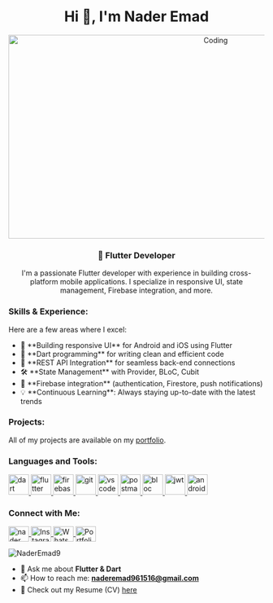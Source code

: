 <h1 align="center">Hi 👋, I'm Nader Emad</h1>

<p align="center">
  <img alt="Coding" width="800" height="400" src="https://media3.giphy.com/media/WTjXuYA2y4o3UZly3W/giphy.gif?cid=9b38fe91a85353d4896002665c9734a7e10264d78f67a61a&ep=v1_user_favorites&rid=giphy.gif&ct=g">
</p>

<h3 align="center">🚀 Flutter Developer</h3>

<p align="center">I'm a passionate Flutter developer with experience in building cross-platform mobile applications. I specialize in responsive UI, state management, Firebase integration, and more.</p>

<h3 align="left">Skills & Experience:</h3>
<p align="left">Here are a few areas where I excel:</p>
<ul>
  <li>📱 **Building responsive UI** for Android and iOS using Flutter</li>
  <li>🎯 **Dart programming** for writing clean and efficient code</li>
  <li>🔗 **REST API Integration** for seamless back-end connections</li>
  <li>🛠 **State Management** with Provider, BLoC, Cubit</li>
  <li>🧩 **Firebase integration** (authentication, Firestore, push notifications)</li>
  <li>💡 **Continuous Learning**: Always staying up-to-date with the latest trends</li>
</ul>

<h3 align="left">Projects:</h3>
<p align="left">All of my projects are available on my <a href="https://naderemad9.github.io" target="_blank">portfolio</a>.</p>

<h3 align="left">Languages and Tools:</h3>
<p align="left">
  <a href="https://dart.dev" target="_blank" rel="noreferrer"> 
    <img src="https://www.vectorlogo.zone/logos/dartlang/dartlang-icon.svg" alt="dart" width="40" height="40"/> 
  </a> 
  <a href="https://flutter.dev" target="_blank" rel="noreferrer"> 
    <img src="https://www.vectorlogo.zone/logos/flutterio/flutterio-icon.svg" alt="flutter" width="40" height="40"/> 
  </a> 
  <a href="https://firebase.google.com/" target="_blank" rel="noreferrer"> 
    <img src="https://www.vectorlogo.zone/logos/firebase/firebase-icon.svg" alt="firebase" width="40" height="40"/> 
  </a> 
  <a href="https://git-scm.com/" target="_blank" rel="noreferrer"> 
    <img src="https://www.vectorlogo.zone/logos/git-scm/git-scm-icon.svg" alt="git" width="40" height="40"/> 
  </a> 
  <a href="https://code.visualstudio.com/" target="_blank" rel="noreferrer">
    <img src="https://www.vectorlogo.zone/logos/visualstudio_code/visualstudio_code-icon.svg" alt="vscode" width="40" height="40"/>
  </a> 
  <a href="https://postman.com" target="_blank" rel="noreferrer">
    <img src="https://www.vectorlogo.zone/logos/getpostman/getpostman-icon.svg" alt="postman" width="40" height="40"/>
  </a>
  <a href="https://bloclibrary.dev/" target="_blank" rel="noreferrer">
    <img src="https://bloclibrary.dev/_astro/dark-bloc-logo.D-BLnUA2.svg" alt="bloc" width="40" height="40"/>
  </a>
  <a href="https://jwt.io" target="_blank" rel="noreferrer">
    <img src="https://jwt.io/img/pic_logo.svg" alt="jwt" width="40" height="40"/>
  </a>
  <a href="https://developer.android.com/studio" target="_blank" rel="noreferrer">
    <img src="https://www.vectorlogo.zone/logos/android/android-icon.svg" alt="android" width="40" height="40"/>
  </a>
</p>

<h3 align="left">Connect with Me:</h3>
<p align="left">
  <a href="http://linkedin.com/in/naderr-emadd/" target="blank">
    <img align="center" src="https://raw.githubusercontent.com/rahuldkjain/github-profile-readme-generator/master/src/images/icons/Social/linked-in-alt.svg" alt="nader osman" height="30" width="40" />
  </a>
  <a href="https://www.instagram.com/naderr.emadd/" target="blank">
    <img align="center" src="https://raw.githubusercontent.com/rahuldkjain/github-profile-readme-generator/master/src/images/icons/Social/instagram.svg" alt="Instagram" height="30" width="40" />
  </a>
  <a href="https://wa.me/0539812835" target="blank">
    <img align="center" src="https://raw.githubusercontent.com/rahuldkjain/github-profile-readme-generator/master/src/images/icons/Social/whatsapp.svg" alt="WhatsApp" height="30" width="40" />
  </a>
  <a href="https://naderemad9.github.io" target="blank">
    <img align="center" src="https://raw.githubusercontent.com/rahuldkjain/github-profile-readme-generator/master/src/images/icons/Social/github.svg" alt="Portfolio" height="30" width="40" />
  </a>
</p>

<p align="left">
  <img src="https://komarev.com/ghpvc/?username=naderemad9&label=Profile%20views&color=0e75b6&style=flat" alt="NaderEmad9" />
</p>

- 💬 Ask me about **Flutter & Dart**
- 📫 How to reach me: **naderemad961516@gmail.com**
- 📄 Check out my Resume (CV) [here](https://drive.google.com/file/d/19f9mp5ihvoLlFPzoGTzop8CJb6g6ex4m/view?usp=sharing)
